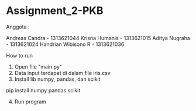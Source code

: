 # Assignment_2-PKB

Anggota :

Andreas Candra - 1313621044
Krisna Humanis - 1313621015
Aditya Nugraha - 1313621024
Handrian Wibisono R - 1313621036

How to run

1. Open file "main.py"
2. Data input terdapat di dalam file iris.csv
3. Install lib numpy, pandas, dan scikit

pip install numpy pandas scikit

4. Run program
